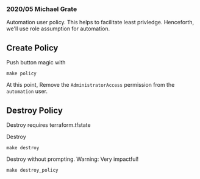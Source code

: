 ### 2020/05 Michael Grate

Automation user policy. This helps to facilitate least privledge. Henceforth, we'll use role assumption for automation.

## Create Policy
Push button magic with
```
make policy
```

At this point, Remove the `AdministratorAccess` permission from the `automation` user.

## Destroy Policy 
Destroy requires terraform.tfstate

Destroy
```
make destroy
```

Destroy without prompting. Warning: Very impactful!
```
make destroy_policy
``` 
